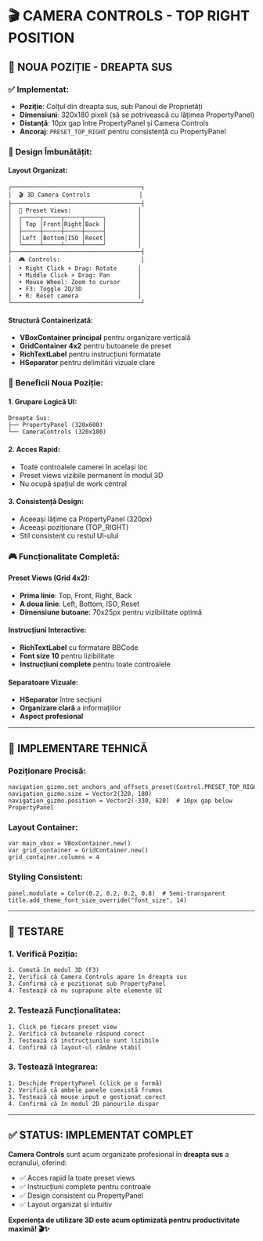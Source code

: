 # 🎬 CAMERA CONTROLS - TOP RIGHT POSITION

## 📍 **NOUA POZIȚIE - DREAPTA SUS**

### ✅ **Implementat:**
- **Poziție**: Colțul din dreapta sus, sub Panoul de Proprietăți
- **Dimensiuni**: 320x180 pixeli (să se potrivească cu lățimea PropertyPanel)
- **Distanță**: 10px gap între PropertyPanel și Camera Controls
- **Ancoraj**: `PRESET_TOP_RIGHT` pentru consistență cu PropertyPanel

### 🎨 **Design Îmbunătățit:**

#### **Layout Organizat:**
```
┌─────────────────────────────────────┐
│  🎬 3D Camera Controls              │
├─────────────────────────────────────┤
│  📐 Preset Views:                   │
│  ┌─────┬─────┬─────┬─────┐         │
│  │ Top │Front│Right│Back │         │
│  ├─────┼─────┼─────┼─────┤         │
│  │Left │Bottom│ISO │Reset│         │
│  └─────┴─────┴─────┴─────┘         │
├─────────────────────────────────────┤
│  🎮 Controls:                       │
│  • Right Click + Drag: Rotate      │
│  • Middle Click + Drag: Pan        │
│  • Mouse Wheel: Zoom to cursor     │
│  • F3: Toggle 2D/3D                │
│  • R: Reset camera                 │
└─────────────────────────────────────┘
```

#### **Structură Containerizată:**
- **VBoxContainer principal** pentru organizare verticală
- **GridContainer 4x2** pentru butoanele de preset
- **RichTextLabel** pentru instrucțiuni formatate
- **HSeparator** pentru delimitări vizuale clare

### 🎯 **Beneficii Noua Poziție:**

#### **1. Grupare Logică UI:**
```
Dreapta Sus:
├── PropertyPanel (320x600)
└── CameraControls (320x180)
```

#### **2. Acces Rapid:**
- Toate controalele camerei în același loc
- Preset views vizibile permanent în modul 3D
- Nu ocupă spațiul de work central

#### **3. Consistență Design:**
- Aceeași lățime ca PropertyPanel (320px)
- Aceeași poziționare (TOP_RIGHT)
- Stil consistent cu restul UI-ului

### 🎮 **Funcționalitate Completă:**

#### **Preset Views (Grid 4x2):**
- **Prima linie**: Top, Front, Right, Back
- **A doua linie**: Left, Bottom, ISO, Reset
- **Dimensiune butoane**: 70x25px pentru vizibilitate optimă

#### **Instrucțiuni Interactive:**
- **RichTextLabel** cu formatare BBCode
- **Font size 10** pentru lizibilitate
- **Instrucțiuni complete** pentru toate controalele

#### **Separatoare Vizuale:**
- **HSeparator** între secțiuni
- **Organizare clară** a informațiilor
- **Aspect profesional**

---

## 🔧 **IMPLEMENTARE TEHNICĂ**

### **Poziționare Precisă:**
```gdscript
navigation_gizmo.set_anchors_and_offsets_preset(Control.PRESET_TOP_RIGHT)
navigation_gizmo.size = Vector2(320, 180)
navigation_gizmo.position = Vector2(-330, 620)  # 10px gap below PropertyPanel
```

### **Layout Container:**
```gdscript
var main_vbox = VBoxContainer.new()
var grid_container = GridContainer.new()
grid_container.columns = 4
```

### **Styling Consistent:**
```gdscript
panel.modulate = Color(0.2, 0.2, 0.2, 0.8)  # Semi-transparent
title.add_theme_font_size_override("font_size", 14)
```

---

## 🎯 **TESTARE**

### **1. Verifică Poziția:**
```
1. Comută în modul 3D (F3)
2. Verifică că Camera Controls apare în dreapta sus
3. Confirmă că e poziționat sub PropertyPanel
4. Testează că nu suprapune alte elemente UI
```

### **2. Testează Funcționalitatea:**
```
1. Click pe fiecare preset view
2. Verifică că butoanele răspund corect
3. Testează că instrucțiunile sunt lizibile
4. Confirmă că layout-ul rămâne stabil
```

### **3. Testează Integrarea:**
```
1. Deschide PropertyPanel (click pe o formă)
2. Verifică că ambele panele coexistă frumos
3. Testează că mouse input e gestionat corect
4. Confirmă că în modul 2D panourile dispar
```

---

## ✅ **STATUS: IMPLEMENTAT COMPLET**

**Camera Controls** sunt acum organizate profesional în **dreapta sus** a ecranului, oferind:
- ✅ Acces rapid la toate preset views
- ✅ Instrucțiuni complete pentru controale
- ✅ Design consistent cu PropertyPanel
- ✅ Layout organizat și intuitiv

**Experiența de utilizare 3D este acum optimizată pentru productivitate maximă! 🎬✨**
